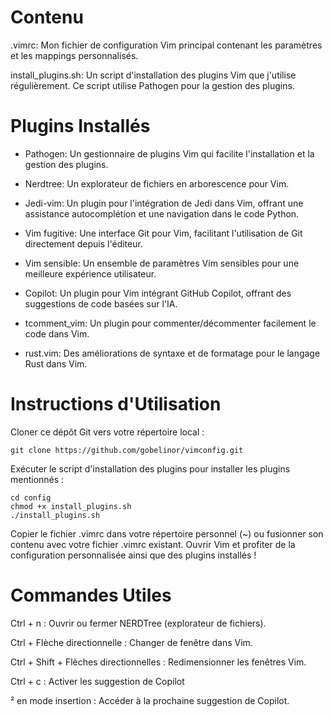 # Contenu

.vimrc: Mon fichier de configuration Vim principal contenant les paramètres et les mappings personnalisés.

install_plugins.sh: Un script d'installation des plugins Vim que j'utilise régulièrement. Ce script utilise Pathogen pour la gestion des plugins.

# Plugins Installés

- Pathogen: Un gestionnaire de plugins Vim qui facilite l'installation et la gestion des plugins.

- Nerdtree: Un explorateur de fichiers en arborescence pour Vim.

- Jedi-vim: Un plugin pour l'intégration de Jedi dans Vim, offrant une assistance autocomplétion et une navigation dans le code Python.

- Vim fugitive: Une interface Git pour Vim, facilitant l'utilisation de Git directement depuis l'éditeur.

- Vim sensible: Un ensemble de paramètres Vim sensibles pour une meilleure expérience utilisateur.

- Copilot: Un plugin pour Vim intégrant GitHub Copilot, offrant des suggestions de code basées sur l'IA.

- tcomment_vim: Un plugin pour commenter/décommenter facilement le code dans Vim.

- rust.vim: Des améliorations de syntaxe et de formatage pour le langage Rust dans Vim.

# Instructions d'Utilisation

Cloner ce dépôt Git vers votre répertoire local :

    git clone https://github.com/gobelinor/vimconfig.git

Exécuter le script d'installation des plugins pour installer les plugins mentionnés :

    cd config
    chmod +x install_plugins.sh
    ./install_plugins.sh

Copier le fichier .vimrc dans votre répertoire personnel (~) ou fusionner son contenu avec votre fichier .vimrc existant.
Ouvrir Vim et profiter de la configuration personnalisée ainsi que des plugins installés !


# Commandes Utiles

Ctrl + n : Ouvrir ou fermer NERDTree (explorateur de fichiers).

Ctrl + Flèche directionnelle : Changer de fenêtre dans Vim.

Ctrl + Shift + Flèches directionnelles : Redimensionner les fenêtres Vim.

Ctrl + c : Activer les suggestion de Copilot 

² en mode insertion : Accéder à la prochaine suggestion de Copilot.
